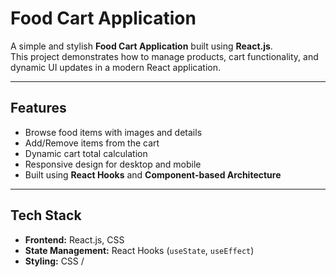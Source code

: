  

# Food Cart Application

A simple and stylish **Food Cart Application** built using **React.js**.  
This project demonstrates how to manage products, cart functionality, and dynamic UI updates in a modern React application.

---

##  Features
- Browse food items with images and details  
- Add/Remove items from the cart  
- Dynamic cart total calculation  
- Responsive design for desktop and mobile  
- Built using **React Hooks** and **Component-based Architecture**

---

##  Tech Stack
- **Frontend:** React.js, CSS  
- **State Management:** React Hooks (`useState`, `useEffect`)  
- **Styling:** CSS /  

